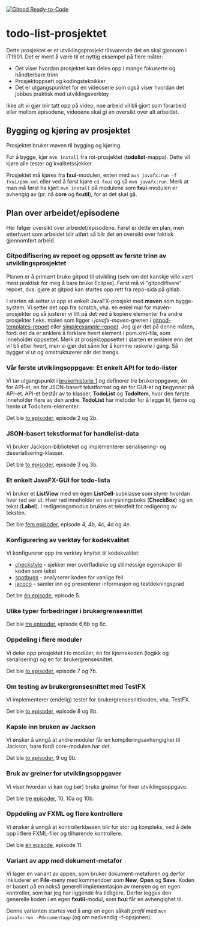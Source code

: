 [![Gitpod Ready-to-Code](https://img.shields.io/badge/Gitpod-Ready--to--Code-blue?logo=gitpod)](https://gitpod.idi.ntnu.no/#https://gitlab.stud.idi.ntnu.no/it1901/todo-list) 

# todo-list-prosjektet

Dette prosjektet er et utviklingsprosjekt tilsvarende det en skal gjennom i IT1901. Det er ment å være til et nyttig eksempel på flere måter:
- Det viser hvordan prosjektet kan deles opp i mange fokuserte og håndterbare trinn
- Prosjektoppsett og kodingsteknikker
- Det er utgangspunktet for en videoserie som også viser hvordan det jobbes praktisk med utviklingsverktøy

Ikke alt vi gjør blir tatt opp på video, noe arbeid vil bli gjort som forarbeid eller mellom episodene, videoene skal gi en oversikt over alt arbeidet. 

## Bygging og kjøring av prosjektet

Prosjektet bruker maven til bygging og kjøring.

For å bygge, kjør `mvn install` fra rot-prosjektet (**todolist**-mappa). Dette vil kjøre alle tester og kvalitetssjekker.

Prosjektet må kjøres fra **fxui**-modulen, enten med `mvn javafx:run -f fxui/pom.xml` eller ved å først kjøre `cd fxui` og så `mvn javafx:run`.
Merk at man må først ha kjørt `mvn install` på modulene som **fxui**-modulen er avhengig av (pr. nå **core** og **fxutil**), for at det skal gå.

## Plan over arbeidet/episodene

Her følger oversikt over arbeidet/episodene. Først er dette en plan, men etterhvert som arbeidet blir utført så blir det en oversikt over faktisk gjennomført arbeid.

### Gitpodifisering av repoet og oppsett av første trinn av utviklingsprosjektet

Planen er å primært bruke gitpod til utvikling (selv om det kanskje ville vært mest praktisk for meg å bare bruke Eclipse).
Først må vi "gitpodifisere" repoet, dvs. gjøre at gitpod kan startes opp rett fra repo-sida på gitlab.

I starten så setter vi opp et enkelt JavaFX-prosjekt med **maven** som bygge-system. Vi setter det opp fra scratch, vha. en enkel mal for
maven-prosjekter og så justerer vi litt på det ved å kopiere elementer fra andre prosjekter f.eks. malen som ligger i *javafx-maven*-grenen i
[gitpod-templates-repoet](https://gitlab.stud.idi.ntnu.no/it1901/gitpod-templates) eller [simpleexample-repoet](https://gitlab.stud.idi.ntnu.no/it1901/simpleexamepl).
Jeg gjør det på denne måten, fordi det da er enklere å forklare hvert element i pom.xml-fila, som inneholder oppsettet.
Merk at prosjektoppsettet i starten er enklere enn det vil bli etter hvert, men vi gjør det sånn for å komme raskere i gang.
Så bygger vi ut og omstrukturerer når det trengs.

### Vår første utviklingsoppgave: Et enkelt API for todo-lister

Vi tar utgangspunkt i [brukerhistorie 1](brukerhistorier.md) og definerer tre brukeroppgaver, én for API-et, en for JSON-basert tekstformat og én for GUI-et og begynner på API-et.
API-et består av to klasser, **TodoList** og **TodoItem**, hvor den første inneholder flere av den andre.
**TodoList** har metoder for å legge til, fjerne og hente ut TodoItem-elementer.

Det ble [to episoder](https://ntnu.cloud.panopto.eu/Panopto/Pages/Viewer.aspx?pid=54fc1b77-4d04-4fcb-8df2-ac32009ee479), episode 2 og 2b.

### JSON-basert tekstformat for handlelist-data

Vi bruker Jackson-biblioteket og implementerer serialisering- og deserialisering-klasser.

Det ble [to episoder](https://ntnu.cloud.panopto.eu/Panopto/Pages/Viewer.aspx?pid=048886e9-1d6b-4727-87e8-ac32008f58c6), episode 3 og 3b.

### Et enkelt JavaFX-GUI for todo-lista

Vi bruker et **ListView** med en egen **ListCell**-subklasse som styrer hvordan hver rad ser ut.
Hver rad inneholder en avkrysningsboks (**CheckBox**) og en tekst (**Label**).
I redigeringsmodus brukes et tekstfelt for redigering av teksten.

Det ble [fem episoder](https://ntnu.cloud.panopto.eu/Panopto/Pages/Viewer.aspx?pid=4c54ab10-3aeb-427c-9ed0-ac3200a06eea), episode 4, 4b, 4c, 4d og 4e.

### Konfigurering av verktøy for kodekvalitet

Vi konfigurerer opp tre verktøy knyttet til kodekvalitet:

- [checkstyle](https://checkstyle.sourceforge.io) - sjekker mer overfladiske og stilmessige egenskaper til koden som tekst
- [spotbugs](https://spotbugs.github.io/) - analyserer koden for vanlige feil
- [jacoco](https://www.jacoco.org) - samler inn og presenterer informasjon og testdekningsgrad

Det be [én episode](https://ntnu.cloud.panopto.eu/Panopto/Pages/Viewer.aspx?id=4ff212a2-15f2-4009-9ec3-ac38010531bc), episode 5.

### Ulike typer forbedringer i brukergrensesnittet

Det ble [tre episoder](https://ntnu.cloud.panopto.eu/Panopto/Pages/Viewer.aspx?pid=954e3cfb-8692-4d91-ac65-ac3d0140642a), episode 6,6b og 6c.


### Oppdeling i flere moduler

Vi deler opp prosjektet i to moduler, én for kjernekoden (logikk og serialisering) og en for brukergrensesnittet.

Det ble [to episoder](https://ntnu.cloud.panopto.eu/Panopto/Pages/Viewer.aspx?pid=a3a720db-ad1e-4d04-a0c9-ac3f00a893ef), episode 7 og 7b.

### Om testing av brukergrensesnittet med TestFX

Vi implementerer (endelig) tester for brukergrensesnittkoden, vha. TestFX.

Det ble [to episoder](https://ntnu.cloud.panopto.eu/Panopto/Pages/Viewer.aspx?pid=77561481-581a-4731-8867-ac41007ae0e9), episode 8 og 8b.

### Kapsle inn bruken av Jackson

Vi ønsker å unngå at andre moduler får en kompileringsavhengighet til Jackson, bare fordi core-modulen har det.

Det ble [to episoder](https://ntnu.cloud.panopto.eu/Panopto/Pages/Viewer.aspx?pid=84e11eef-3289-420b-8721-ac4400fa3a80), 9 og 9b.

### Bruk av greiner for utviklingsoppgaver

Vi viser hvordan vi kan (og bør) bruke greiner for hver utviklingsoppgave.

Det ble [tre episoder](https://ntnu.cloud.panopto.eu/Panopto/Pages/Viewer.aspx?pid=a6a3fa27-9553-4043-8374-ac4700a9d6c3), 10, 10a og 10b.

### Oppdeling av FXML og flere kontrollere

Vi ønsker å unngå at kontrollerklassen blir for stor og kompleks, ved å dele opp i flere FXML-filer og tilhørende kontrollere.

Det ble [én episode](https://ntnu.cloud.panopto.eu/Panopto/Pages/Viewer.aspx?id=8a8df17e-45e7-4a42-ab2c-ac4b00bec6fb), episode 11.

### Variant av app med dokument-metafor

Vi lager en variant av appen, som bruker dokument-metaforen og derfor inkluderer en **File**-meny med kommendoer som **New**, **Open** og **Save**.
Koden er basert på en nokså generell implementasjon av menyen og en egen kontroller, som har jeg har liggende fra tidligere.
Derfor legges den generelle koden i en egen **fxutil**-modul, som **fxui** får en avhengighet til.

Denne varianten startes ved å angi en egen såkalt *profil* med `mvn javafx:run -Pdocumentapp` (og om nødvendig -f-opsjonen).
